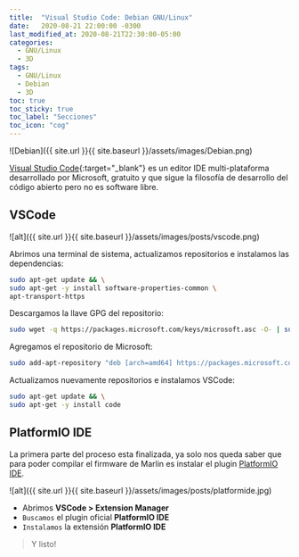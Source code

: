 ```yaml
---
title:  "Visual Studio Code: Debian GNU/Linux"
date:   2020-08-21 22:00:00 -0300
last_modified_at: 2020-08-21T22:30:00-05:00
categories:
  - GNU/Linux
  - 3D
tags:
  - GNU/Linux
  - Debian
  - 3D
toc: true
toc_sticky: true
toc_label: "Secciones"
toc_icon: "cog"
---
```


![Debian]({{ site.url }}{{ site.baseurl }}/assets/images/Debian.png)

[Visual Studio Code](https://code.visualstudio.com/){:target="_blank"} es un editor IDE multi-plataforma desarrollado por Microsoft, gratuito y que sigue la filosofía de desarrollo del código abierto pero no es software libre.

## VSCode

![alt]({{ site.url }}{{ site.baseurl }}/assets/images/posts/vscode.png)

Abrimos una terminal de sistema, actualizamos repositorios e instalamos las dependencias:

```bash
sudo apt-get update && \
sudo apt-get -y install software-properties-common \
apt-transport-https
```

Descargamos la llave GPG del repositorio:

```bash
sudo wget -q https://packages.microsoft.com/keys/microsoft.asc -O- | sudo apt-key add -
```

Agregamos el repositorio de Microsoft:

```bash
sudo add-apt-repository "deb [arch=amd64] https://packages.microsoft.com/repos/vscode stable main"
```

Actualizamos nuevamente repositorios e instalamos VSCode:

```bash
sudo apt-get update && \
sudo apt-get -y install code
```

## PlatformIO IDE

La primera parte del proceso esta finalizada, ya solo nos queda saber que para poder compilar el firmware de Marlin es instalar el plugin <a href="https://platformio.org/" target="_blank" rel="noreferrer noopener">PlatformIO IDE</a>.

![alt]({{ site.url }}{{ site.baseurl }}/assets/images/posts/platformide.jpg)

- Abrimos **VSCode > Extension Manager**
- `Buscamos` el plugin oficial **PlatformIO IDE**
- `Instalamos` la extensión **PlatformIO IDE**

> Y listo!
